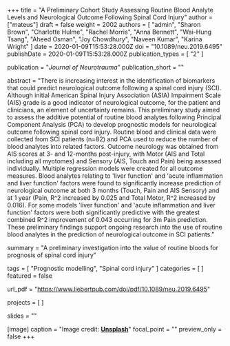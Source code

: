 +++
title = "A Preliminary Cohort Study Assessing Routine Blood Analyte Levels and Neurological Outcome Following Spinal Cord Injury"
author = ["mateus"]
draft = false
weight = 2002
authors = [
  "admin",
  "Sharon Brown",
  "Charlotte Hulme",
  "Rachel Morris",
  "Anna Bennett",
  "Wai-Hung Tsang",
  "Aheed Osman",
  "Joy Chowdhury",
  "Naveen Kumar",
  "Karina Wright"
]
date = 2020-01-09T15:53:28.000Z
doi = "10.1089/neu.2019.6495"
publishDate = 2020-01-09T15:53:28.000Z
publication_types = [ "2" ]

publication = "*Journal of Neurotrauma*"
publication_short = ""

abstract = "There is increasing interest in the identification of biomarkers that could predict neurological outcome following a spinal cord injury (SCI). Although initial American Spinal Injury Association (ASIA) Impairment Scale (AIS) grade is a good indicator of neurological outcome, for the patient and clinicians, an element of uncertainty remains. This preliminary study aimed to assess the additive potential of routine blood analytes following Principal Component Analysis (PCA) to develop prognostic models for neurological outcome following spinal cord injury. Routine blood and clinical data were collected from SCI patients (n=82) and PCA used to reduce the number of blood analytes into related factors. Outcome neurology was obtained from AIS scores at 3- and 12-months post-injury, with Motor (AIS and Total including all myotomes) and Sensory (AIS, Touch and Pain) being assessed individually. Multiple regression models were created for all outcome measures. Blood analytes relating to 'liver function' and 'acute inflammation and liver function' factors were found to significantly increase prediction of neurological outcome at both 3 months (Touch, Pain and AIS Sensory) and at 1 year (Pain, R^2 increased by 0.025 and Total Motor, R^2 increased by 0.016). For some models 'liver function' and 'acute inflammation and liver function' factors were both significantly predictive with the greatest combined R^2 improvement of 0.043 occurring for 3m Pain prediction.  These preliminary findings support ongoing research into the use of routine blood analytes in the prediction of neurological outcome in SCI patients."

summary = "A preliminary investigation into the value of routine bloods for prognosis of spinal cord injury"

tags = [ "Prognostic modelling", "Spinal cord injury" ]
categories = [ ]
featured = false

url_pdf = "https://www.liebertpub.com/doi/pdf/10.1089/neu.2019.6495"

projects = [ ]

slides = ""

[image]
caption = "Image credit: [**Unsplash**](https://unsplash.com/photos/IG96K_HiDk0)"
focal_point = ""
preview_only = false
+++
